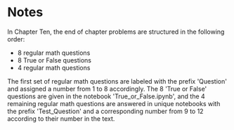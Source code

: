 # Notes

In Chapter Ten, the end of chapter problems are structured in the following order:
* 8 regular math questions
* 8 True or False questions
* 4 regular math questions

The first set of regular math questions are labeled with the prefix 'Question' and assigned a number from 1 to 8 accordingly. The 8 'True or False' questions are given in the notebook 'True_or_False.ipynb', and the 4 remaining regular math questions are answered in unique notebooks with the prefix 'Test_Question' and a corresponding number from 9 to 12 according to their number in the text.
